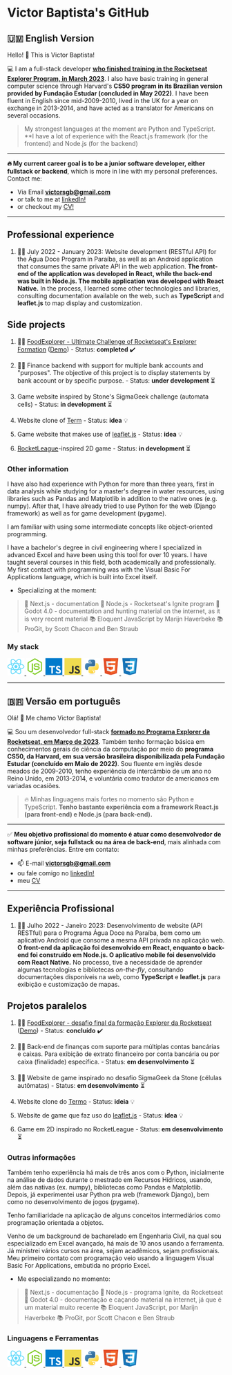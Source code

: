 # Victor Baptista's GitHub

## 🇺🇲 English Version

Hello! 👋 This is Victor Baptista!

💻 I am a full-stack developer **[who finished training in the Rocketseat Explorer Program, in March 2023](https://victorsgb.github.io/explorer/)**. I also have basic training in general computer science through Harvard's **CS50 program in its Brazilian version provided by Fundação Estudar (concluded in May 2022)**. I have been fluent in English since mid-2009-2010, lived in the UK for a year on exchange in 2013-2014, and have acted as a translator for Americans on several occasions.

> My strongest languages at the moment are Python and TypeScript. **I have a lot of experience with the React.js framework (for the frontend) and Node.js (for the backend)

---

**🔥 My current career goal is to be a junior software developer, either fullstack or backend**, which is more in line with my personal preferences. Contact me:

- Via Email **victorsgb@gmail.com**
- or talk to me at [linkedIn!](https://linkedin.com/in/victorsgb/)
- or checkout my [CV!](/20230331-victor-cv.pdf)

---

## Professional experience

1. 👨‍💻 July 2022 - January 2023: Website development (RESTful API) for the Água Doce Program in Paraíba, as well as an Android application that consumes the same private API in the web application. **The front-end of the application was developed in React, while the back-end was built in Node.js. The mobile application was developed with React Native.** In the process, I learned some other technologies and libraries, consulting documentation available on the web, such as **TypeScript** and **leaflet.js** to map display and customization.

## Side projects

1. 👨‍💻 [FoodExplorer - Ultimate Challenge of Rocketseat's Explorer Formation](https://github.com/victorsgb/food-explorer-frontend) ([Demo](https://food-explorer-frontend.netlify.app/)) - Status: **completed** ✔️

2. 👨‍💻 Finance backend with support for multiple bank accounts and "purposes". The objective of this project is to display statements by bank account or by specific purpose. - Status: **under development** ⏳

3. Game website inspired by Stone's SigmaGeek challenge (automata cells) - Status: **in development** ⏳

4. Website clone of [Term](https://term.ooo/) - Status: **idea** 💡

5. Game website that makes use of [leaflet.js](https://leafletjs.com/) - Status: **idea** 💡

6. [RocketLeague](https://www.rocketleague.com/pt-br/)-inspired 2D game - Status: **in development** ⏳

### Other information

I have also had experience with Python for more than three years, first in data analysis while studying for a master's degree in water resources, using libraries such as Pandas and Matplotlib in addition to the native ones (e.g. numpy). After that, I have already tried to use Python for the web (Django framework) as well as for game development (pygame).

I am familiar with using some intermediate concepts like object-oriented programming.

I have a bachelor's degree in civil engineering where I specialized in advanced Excel and have been using this tool for over 10 years. I have taught several courses in this field, both academically and professionally. My first contact with programming was with the Visual Basic For Applications language, which is built into Excel itself.

- Specializing at the moment:

> 🌱 Next.js - documentation
> 🌱 Node.js - Rocketseat's Ignite program
> 🌱 Godot 4.0 - documentation and hunting material on the internet, as it is very recent material
> 📚 Eloquent JavaScript by Marijn Haverbeke
> 📚 ProGit, by Scott Chacon and Ben Straub

### My stack

<p align="left">
  <a href="https://react.dev/" target="_blank" rel="noreferrer"> <img src="https://raw.githubusercontent.com/devicons/devicon/master/icons/react/react-original.svg" alt="react" width="40" height="40"/> </a> 
  <a href="https://react.dev/" target="_blank" rel="noreferrer"> <img src="https://raw.githubusercontent.com/devicons/devicon/master/icons/nodejs/nodejs-original.svg" alt="node" width="40" height="40"/> </a> 
  <a href="https://www.typescriptlang.org/" target="_blank" rel="noreferrer"> <img src="https://raw.githubusercontent.com/devicons/devicon/master/icons/typescript/typescript-original.svg" alt="typescript" width="40" height="40"/> </a> 
  <a href="https://developer.mozilla.org/en-US/docs/Web/JavaScript" target="_blank" rel="noreferrer"> <img src="https://raw.githubusercontent.com/devicons/devicon/master/icons/javascript/javascript-original.svg" alt="javascript" width="40" height="40"/> </a> 
  <a href="https://www.python.org" target="_blank" rel="noreferrer"> <img src="https://raw.githubusercontent.com/devicons/devicon/master/icons/python/python-original.svg" alt="python" width="40" height="40"/> </a>
  <a href="https://developer.mozilla.org/en-US/docs/Web/Html" target="_blank" rel="noreferrer"> <img src="https://raw.githubusercontent.com/devicons/devicon/master/icons/html5/html5-original.svg" alt="html5" width="40" height="40"/> </a>
  <a href="https://developer.mozilla.org/en-US/docs/Web/Css" target="_blank" rel="noreferrer"> <img src="https://raw.githubusercontent.com/devicons/devicon/master/icons/css3/css3-original.svg" alt="css3" width="40" height="40"/> </a>
</p>  

---

## 🇧🇷 Versão em português

Olá! 👋 Me chamo Victor Baptista!

💻 Sou um desenvolvedor full-stack **[formado no Programa Explorer da Rocketseat, em Março de 2023](https://victorsgb.github.io/explorer/)**. Também tenho formação básica em conhecimentos gerais de ciência da computação por meio do **programa CS50, da Harvard, em sua versão brasileira disponibilizada pela Fundação Estudar (concluído em Maio de 2022)**. Sou fluente em inglês desde meados de 2009-2010, tenho experiência de intercâmbio de um ano no Reino Unido, em 2013-2014, e voluntária como tradutor de americanos em variadas ocasiões.

> 🔥 Minhas linguagens mais fortes no momento são Python e TypeScript. **Tenho bastante experiência com a framework React.js (para front-end) e Node.js (para back-end).**

---

✅ **Meu objetivo profissional do momento é atuar como desenvolvedor de software júnior, seja fullstack ou na área de back-end**, mais alinhada com minhas preferências. Entre em contato:

- 📫 E-mail **victorsgb@gmail.com**
- ou fale comigo no [linkedIn!](https://www.linkedin.com/in/victorsgb/)
- meu [CV](/20230331-victor-cv.pdf)

---

## Experiência Profissional

1. 👨‍💻 Julho 2022 - Janeiro 2023: Desenvolvimento de website (API RESTful) para o Programa Água Doce na Paraíba, bem como um aplicativo Android que consome a mesma API privada na aplicação web. **O front-end da aplicação foi desenvolvido em React, enquanto o back-end foi construído em Node.js. O aplicativo mobile foi desenvolvido com React Native.** No processo, tive a necessidade de aprender algumas tecnologias e bibliotecas _on-the-fly_, consultando documentações disponíveis na web, como **TypeScript** e **leaflet.js** para exibição e customização de mapas.  

## Projetos paralelos

1. 👨‍💻 [FoodExplorer - desafio final da formação Explorer da Rocketseat](https://github.com/victorsgb/food-explorer-frontend) ([Demo](https://food-explorer-frontend.netlify.app/)) - Status: **concluído** ✔️

2. 👨‍💻 Back-end de finanças com suporte para múltiplas contas bancárias e caixas. Para exibição de extrato financeiro por conta bancária ou por caixa (finalidade) específica. - Status: **em desenvolvimento** ⏳

3. 👨‍💻 Website de game inspirado no desafio SigmaGeek da Stone (células autômatas) - Status: **em desenvolvimento** ⏳

4. Website clone do [Termo](https://term.ooo/) - Status: **ideia** 💡

5. Website de game que faz uso do [leaflet.js](https://leafletjs.com/) - Status: **idea** 💡

6. Game em 2D inspirado no RocketLeague - Status: **em desenvolvimento** ⏳

### Outras informações

Também tenho experiência há mais de três anos com o Python, inicialmente na análise de dados durante o mestrado em Recursos Hídricos, usando, além das nativas (ex. numpy), bibliotecas como Pandas e Matplotlib. Depois, já experimentei usar Python pra web (framework Django), bem como no desenvolvimento de jogos (pygame).

Tenho familiaridade na aplicação de alguns conceitos intermediários como programação orientada a objetos.

Venho de um background de bacharelado em Engenharia Civil, na qual sou especializado em Excel avançado, há mais de 10 anos usando a ferramenta. Já ministrei vários cursos na área, sejam acadêmicos, sejam profissionais. Meu primeiro contato com programação veio usando a linguagem Visual Basic For Applications, embutida no próprio Excel.

- Me especializando no momento:

> 🌱 Next.js - documentação
> 🌱 Node.js - programa Ignite, da Rocketseat
> 🌱 Godot 4.0 - documentação e caçando material na internet, já que é um material muito recente
> 📚 Eloquent JavaScript, por Marijn Haverbeke
> 📚 ProGit, por Scott Chacon e Ben Straub

### Linguagens e Ferramentas

<p align="left">
  <a href="https://react.dev/" target="_blank" rel="noreferrer"> <img src="https://raw.githubusercontent.com/devicons/devicon/master/icons/react/react-original.svg" alt="react" width="40" height="40"/> </a> 
  <a href="https://react.dev/" target="_blank" rel="noreferrer"> <img src="https://raw.githubusercontent.com/devicons/devicon/master/icons/nodejs/nodejs-original.svg" alt="node" width="40" height="40"/> </a> 
  <a href="https://www.typescriptlang.org/" target="_blank" rel="noreferrer"> <img src="https://raw.githubusercontent.com/devicons/devicon/master/icons/typescript/typescript-original.svg" alt="typescript" width="40" height="40"/> </a> 
  <a href="https://developer.mozilla.org/en-US/docs/Web/JavaScript" target="_blank" rel="noreferrer"> <img src="https://raw.githubusercontent.com/devicons/devicon/master/icons/javascript/javascript-original.svg" alt="javascript" width="40" height="40"/> </a> 
  <a href="https://www.python.org" target="_blank" rel="noreferrer"> <img src="https://raw.githubusercontent.com/devicons/devicon/master/icons/python/python-original.svg" alt="python" width="40" height="40"/> </a>
  <a href="https://developer.mozilla.org/en-US/docs/Web/Html" target="_blank" rel="noreferrer"> <img src="https://raw.githubusercontent.com/devicons/devicon/master/icons/html5/html5-original.svg" alt="html5" width="40" height="40"/> </a>
  <a href="https://developer.mozilla.org/en-US/docs/Web/Css" target="_blank" rel="noreferrer"> <img src="https://raw.githubusercontent.com/devicons/devicon/master/icons/css3/css3-original.svg" alt="css3" width="40" height="40"/> </a>
</p>  
